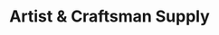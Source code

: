 ---
title: "Artist & Craftsman Supply"
url: /hyattsville/artist-und-craftsman-supply/
shop: Basteln
---